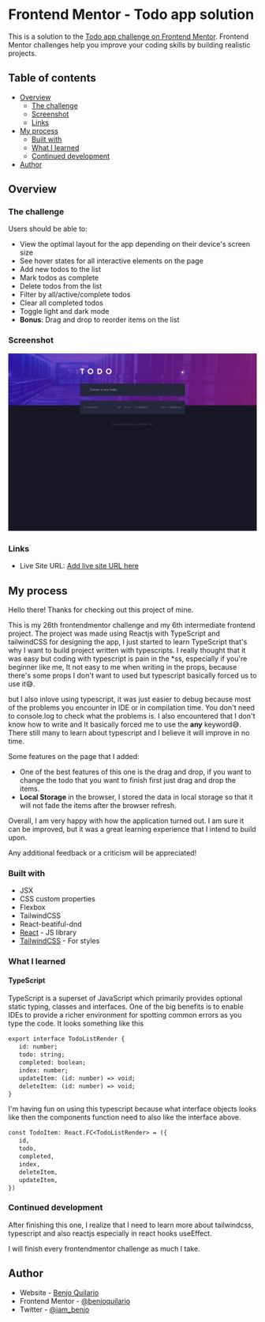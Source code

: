 # Frontend Mentor - Todo app solution

This is a solution to the [Todo app challenge on Frontend Mentor](https://www.frontendmentor.io/challenges/todo-app-Su1_KokOW). Frontend Mentor challenges help you improve your coding skills by building realistic projects.

## Table of contents

-  [Overview](#overview)
   -  [The challenge](#the-challenge)
   -  [Screenshot](#screenshot)
   -  [Links](#links)
-  [My process](#my-process)
   -  [Built with](#built-with)
   -  [What I learned](#what-i-learned)
   -  [Continued development](#continued-development)
-  [Author](#author)

## Overview

### The challenge

Users should be able to:

-  View the optimal layout for the app depending on their device's screen size
-  See hover states for all interactive elements on the page
-  Add new todos to the list
-  Mark todos as complete
-  Delete todos from the list
-  Filter by all/active/complete todos
-  Clear all completed todos
-  Toggle light and dark mode
-  **Bonus**: Drag and drop to reorder items on the list

### Screenshot

![](./screenshots.png)

### Links

-  Live Site URL: [Add live site URL here](https://todoapp-benjo.netlify.app/)

## My process

Hello there! Thanks for checking out this project of mine.

This is my 26th frontendmentor challenge and my 6th intermediate frontend project.
The project was made using Reactjs with TypeScript and tailwindCSS for designing the app, I just started to learn TypeScript that's why I want to build project written with typescripts. I really thought that it was easy but coding with typescript is pain in the \*ss, especially if you're beginner like me, It not easy to me when writing in the props, because there's some props I don't want to used but typescript basically forced us to use it😅.

but I also inlove using typescript, it was just easier to debug because most of the problems you encounter in IDE or in compilation time. You don't need to console.log to check what the problems is. I also encountered that I don't know how to write and It basically forced me to use the **any** keyword😅. There still many to learn about typescript and I believe it will improve in no time.

Some features on the page that I added:

-  One of the best features of this one is the drag and drop, if you want to change the todo that you want to finish first just drag and drop the items.
-  **Local Storage** in the browser, I stored the data in local storage so that it will not fade the items after the browser refresh.

Overall, I am very happy with how the application turned out. I am sure it can be improved, but it was a great learning experience that I intend to build upon.

Any additional feedback or a criticism will be appreciated!

### Built with

-  JSX
-  CSS custom properties
-  Flexbox
-  TailwindCSS
-  React-beatiful-dnd
-  [React](https://reactjs.org/) - JS library
-  [TailwindCSS](https://styled-components.com/) - For styles

### What I learned

#### TypeScript

TypeScript is a superset of JavaScript which primarily provides optional static typing, classes and interfaces. One of the big benefits is to enable IDEs to provide a richer environment for spotting common errors as you type the code.
It looks something like this

```
export interface TodoListRender {
   id: number;
   todo: string;
   completed: boolean;
   index: number;
   updateItem: (id: number) => void;
   deleteItem: (id: number) => void;
}
```

I'm having fun on using this typescript because what interface objects looks like then the components function need to also like the interface above.

```
const TodoItem: React.FC<TodoListRender> = ({
   id,
   todo,
   completed,
   index,
   deleteItem,
   updateItem,
})
```

### Continued development

After finishing this one, I realize that I need to learn more about tailwindcss, typescript and also reactjs especially in react hooks useEffect.

I will finish every frontendmentor challenge as much I take.

## Author

-  Website - [Benjo Quilario](https://benjoquilario.me/)
-  Frontend Mentor - [@benjoquilario](https://www.frontendmentor.io/profile/benjoquilario)
-  Twitter - [@iam_benjo](https://twitter.com/iam_benjo)
